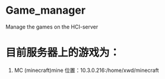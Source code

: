 # Game_manager
Manage the games on the HCI-server


# 目前服务器上的游戏为：
1. MC (minecraft)mine
位置：10.3.0.216:/home/xwd/minecraft
